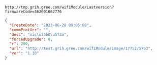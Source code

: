 `http://tmp.grih.gree.com/wifiModule/Lastversion?firmwareCode=362001062776`

```json
{
  "CreateDate": "2023-06-28 09:05:08",
  "commProtVer": "",
  "desc": "uic\u73b0\u573a",
  "forcedUpgrade": 0,
  "r": 200,
  "url": "http://test.grih.gree.com/wifiModule/image/17752/5763",
  "ver": "1.10"
}
```